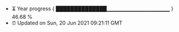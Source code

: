 - ⏳ Year progress { ██████████████▁▁▁▁▁▁▁▁▁▁▁▁▁▁▁▁ } 46.68 %
- ⏰ Updated on Sun, 20 Jun 2021 09:21:11 GMT

